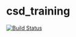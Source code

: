 # csd_training
[![Build Status](https://www.travis-ci.org/lemonrains/csd_training.svg?branch=master)](https://www.travis-ci.org/lemonrains/csd_training)
